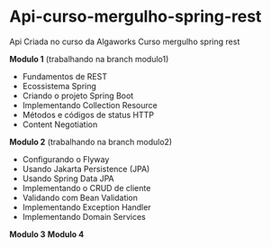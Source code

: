 # Api-curso-mergulho-spring-rest
Api Criada no curso da Algaworks Curso mergulho spring rest

**Modulo 1** 
(trabalhando na branch   modulo1)

- Fundamentos de REST
- Ecossistema Spring
- Criando o projeto Spring Boot
- Implementando Collection Resource
- Métodos e códigos de status HTTP
- Content Negotiation

**Modulo 2** 
(trabalhando na branch   modulo2)

- Configurando o Flyway
- Usando Jakarta Persistence (JPA)
- Usando Spring Data JPA
- Implementando o CRUD de cliente
- Validando com Bean Validation
- Implementando Exception Handler
- Implementando Domain Services

**Modulo 3**
**Modulo 4** 
